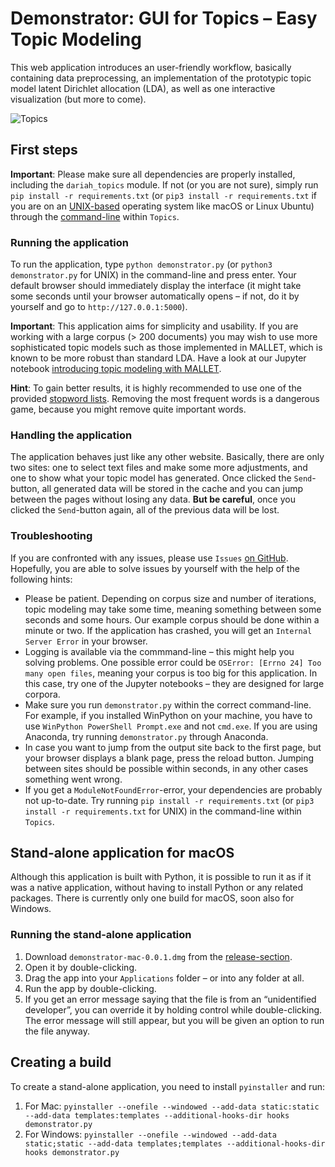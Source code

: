 # Demonstrator: GUI for Topics – Easy Topic Modeling

This web application introduces an user-friendly workflow, basically containing data preprocessing, an implementation of the prototypic topic model latent Dirichlet allocation (LDA), as well as one interactive visualization (but more to come).

![Topics](http://fs5.directupload.net/images/170714/jd6c2j95.png)

## First steps

**Important**: Please make sure all dependencies are properly installed, including the `dariah_topics` module. If not (or you are not sure), simply run `pip install -r requirements.txt` (or `pip3 install -r requirements.txt` if you are on an [UNIX-based](https://en.wikipedia.org/wiki/Unix) operating system like macOS or Linux Ubuntu) through the [command-line](https://en.wikipedia.org/wiki/Command-line_interface) within `Topics`.

### Running the application
To run the application, type `python demonstrator.py` (or `python3 demonstrator.py` for UNIX) in the command-line and press enter. Your default browser should immediately display the interface (it might take some seconds until your browser automatically opens – if not, do it by yourself and go to `http://127.0.0.1:5000`).<br>

**Important**: This application aims for simplicity and usability. If you are working with a large corpus (> 200 documents) you may wish to use more sophisticated topic models such as those implemented in MALLET, which is known to be more robust than standard LDA. Have a look at our Jupyter notebook [introducing topic modeling with MALLET](https://github.com/DARIAH-DE/Topics/tree/testing/Introducing_MALLET.ipynb).<br>

**Hint**: To gain better results, it is highly recommended to use one of the provided [stopword lists](https://github.com/DARIAH-DE/Topics/tree/testing/tutorial_supplementals/stopwords). Removing the most frequent words is a dangerous game, because you might remove quite important words.

### Handling the application
The application behaves just like any other website. Basically, there are only two sites: one to select text files and make some more adjustments, and one to show what your topic model has generated. Once clicked the `Send`-button, all generated data will be stored in the cache and you can jump between the pages without losing any data. **But be careful**, once you clicked the `Send`-button again, all of the previous data will be lost.

### Troubleshooting
If you are confronted with any issues, please use `Issues` [on GitHub](https://github.com/DARIAH-DE/Topics/issues). Hopefully, you are able to solve issues by yourself with the help of the following hints:
- Please be patient. Depending on corpus size and number of iterations, topic modeling may take some time, meaning something between some seconds and some hours. Our example corpus should be done within a minute or two. If the application has crashed, you will get an `Internal Server Error` in your browser.
- Logging is available via the commmand-line – this might help you solving problems. One possible error could be `OSError: [Errno 24] Too many open files`, meaning your corpus is too big for this application. In this case, try one of the Jupyter notebooks – they are designed for large corpora.
- Make sure you run `demonstrator.py` within the correct command-line. For example, if you installed WinPython on your machine, you have to use `WinPython PowerShell Prompt.exe` and not `cmd.exe`. If you are using Anaconda, try running `demonstrator.py` through Anaconda.
- In case you want to jump from the output site back to the first page, but your browser displays a blank page, press the reload button. Jumping between sites should be possible within seconds, in any other cases something went wrong.
- If you get a `ModuleNotFoundError`-error, your dependencies are probably not up-to-date. Try running `pip install -r requirements.txt` (or `pip3 install -r requirements.txt` for UNIX) in the command-line within `Topics`.


## Stand-alone application for macOS
Although this application is built with Python, it is possible to run it as if it was a native application, without having to install Python or any related packages. There is currently only one build for macOS, soon also for Windows.

### Running the stand-alone application
1. Download `demonstrator-mac-0.0.1.dmg` from the [release-section](https://github.com/DARIAH-DE/Topics/releases/tag/0.0.1).
2. Open it by double-clicking.
3. Drag the app into your `Applications` folder – or into any folder at all.
4. Run the app by double-clicking.
5. If you get an error message saying that the file is from an “unidentified developer”, you can override it by holding control while double-clicking. The error message will still appear, but you will be given an option to run the file anyway.

## Creating a build
To create a stand-alone application, you need to install `pyinstaller` and run:

1. For Mac: `pyinstaller --onefile --windowed --add-data static:static --add-data templates:templates --additional-hooks-dir hooks demonstrator.py`
2. For Windows: `pyinstaller --onefile --windowed --add-data static;static --add-data templates;templates --additional-hooks-dir hooks demonstrator.py`
